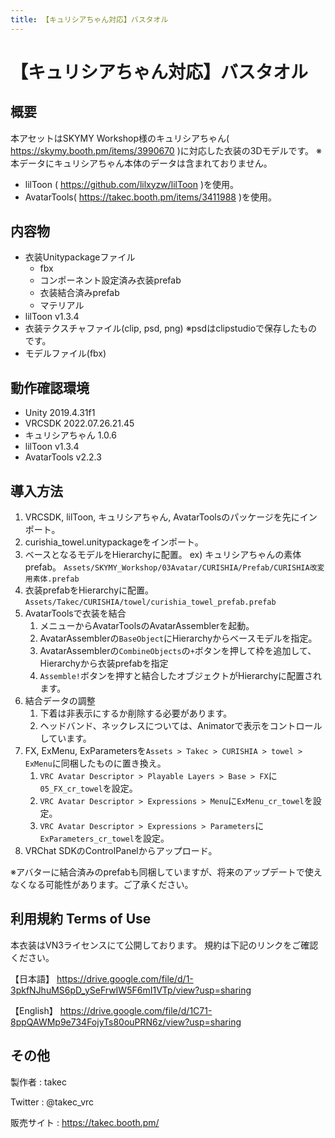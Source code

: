 ```yaml
---
title: 【キュリシアちゃん対応】バスタオル
---
```


# 【キュリシアちゃん対応】バスタオル

## 概要
本アセットはSKYMY Workshop様のキュリシアちゃん( https://skymy.booth.pm/items/3990670 )に対応した衣装の3Dモデルです。
※本データにキュリシアちゃん本体のデータは含まれておりません。

* lilToon ( https://github.com/lilxyzw/lilToon )を使用。
* AvatarTools( https://takec.booth.pm/items/3411988 )を使用。

## 内容物
* 衣装Unitypackageファイル
  * fbx
  * コンポーネント設定済み衣装prefab
  * 衣装結合済みprefab
  * マテリアル
* lilToon v1.3.4
* 衣装テクスチャファイル(clip, psd, png)
  ※psdはclipstudioで保存したものです。
* モデルファイル(fbx)

## 動作確認環境
* Unity 2019.4.31f1
* VRCSDK 2022.07.26.21.45
* キュリシアちゃん 1.0.6
* lilToon v1.3.4
* AvatarTools v2.2.3

## 導入方法
1. VRCSDK, lilToon, キュリシアちゃん, AvatarToolsのパッケージを先にインポート。
2. curishia_towel.unitypackageをインポート。
3. ベースとなるモデルをHierarchyに配置。
   ex) キュリシアちゃんの素体prefab。
   `Assets/SKYMY_Workshop/03Avatar/CURISHIA/Prefab/CURISHIA改変用素体.prefab`
4. 衣装prefabをHierarchyに配置。
   `Assets/Takec/CURISHIA/towel/curishia_towel_prefab.prefab`
5. AvatarToolsで衣装を結合
   1. メニューからAvatarToolsのAvatarAssemblerを起動。
   2. AvatarAssemblerの`BaseObject`にHierarchyからベースモデルを指定。
   3. AvatarAssemblerの`CombineObjects`の`+`ボタンを押して枠を追加して、Hierarchyから衣装prefabを指定
   4. `Assemble!`ボタンを押すと結合したオブジェクトがHierarchyに配置されます。
6. 結合データの調整
   1. 下着は非表示にするか削除する必要があります。
   2. ヘッドバンド、ネックレスについては、Animatorで表示をコントロールしています。
7. FX, ExMenu, ExParametersを`Assets > Takec > CURISHIA > towel > ExMenu`に同梱したものに置き換え。
   1. `VRC Avatar Descriptor > Playable Layers > Base > FX`に`05_FX_cr_towel`を設定。
   2. `VRC Avatar Descriptor > Expressions > Menu`に`ExMenu_cr_towel`を設定。
   3. `VRC Avatar Descriptor > Expressions > Parameters`に`ExParameters_cr_towel`を設定。
8. VRChat SDKのControlPanelからアップロード。

※アバターに結合済みのprefabも同梱していますが、将来のアップデートで使えなくなる可能性があります。ご了承ください。

## 利用規約 Terms of Use
本衣装はVN3ライセンスにて公開しております。
規約は下記のリンクをご確認ください。

【日本語】
https://drive.google.com/file/d/1-3pkfNJhuMS6pD_ySeFrwIW5F6mI1VTp/view?usp=sharing

【English】
https://drive.google.com/file/d/1C71-8ppQAWMp9e734FojyTs80ouPRN6z/view?usp=sharing

## その他
製作者
: takec

Twitter
: @takec_vrc

販売サイト
: https://takec.booth.pm/